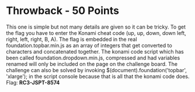 Throwback - 50 Points
=====================
This one is simple but not many details are given so it can be tricky. To get the flag you have to enter the Konami cheat code (up, up, down, down left, right, left, right, B, A). The flag is embedded in the real foundation.topbar.min.js as an array of integers that get converted to characters and concatenated together. The konami code script which has been called foundation.dropdown.min.js, compressed and had variables renamed will only be included on the page on the challenge board. The challenge can also be solved by invoking $(document).foundation('topbar', 'xlarge'); in the script console because that is all that the konami code does.<br>
Flag: **RC3-JSPT-8574**

